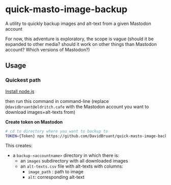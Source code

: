 # quick-masto-image-backup

A utility to quickly backup images and alt-text from a given Mastodon account

For now, this adventure is exploratory, the scope is vague (should it be expanded to other media? should it work on other things than Mastodon account? Which versions of Mastodon?)

## Usage

### Quickest path

[Install node.js](https://nodejs.org/en)

then run this command in command-line (replace `@davidbruant@eldritch.cafe` with the Mastodon account you want to download images+alt-texts from)

**Create token on Mastodon**

```sh
# cd to directory where you want to backup to
TOKEN={Token} npx https://github.com/DavidBruant/quick-masto-image-backup @davidbruant@eldritch.cafe
```

This creates:
- a `backup-<accountname>` directory in which there is:
  - an `images` subdirectory with all downloaded images
  - an `alt-texts.csv` file with alt-texts with columns:
    - `image_path` : path to image
    - `alt`: corresponding alt-text

